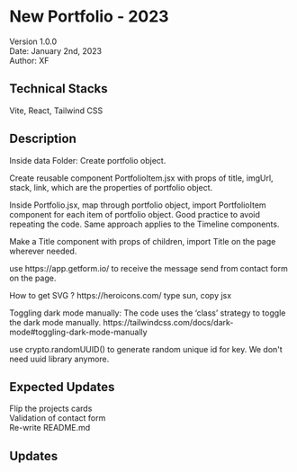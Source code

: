 # New Portfolio - 2023

Version 1.0.0  
Date: January 2nd, 2023<br>
Author: XF

## Technical Stacks

Vite, React, Tailwind CSS

## Description

<p>Inside data Folder: Create portfolio object.</p>
<p>Create reusable component PortfolioItem.jsx with props of title, imgUrl, stack, link, which are the properties of portfolio object.</p>
<p>Inside Portfolio.jsx, map through portfolio object, import PortfolioItem component for each item of portfolio object.
Good practice to avoid repeating the code. Same approach applies to the Timeline components.</p>
<p>Make a Title component with props of children, import Title on the page wherever needed.</p>
<p>use https://app.getform.io/ to receive the message send from contact form on the page.</p>
<p>How to get SVG ?
https://heroicons.com/
type sun, copy jsx</p>
<p>Toggling dark mode manually:
The code uses the ‘class’ strategy to toggle the dark mode manually.
https://tailwindcss.com/docs/dark-mode#toggling-dark-mode-manually</p>
<p>use crypto.randomUUID() to generate random unique id for key.
We don't need uuid library anymore.</p>

## Expected Updates

Flip the projects cards<br>
Validation of contact form<br>
Re-write README.md

## Updates

